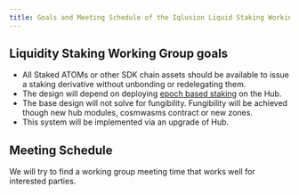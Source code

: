 ```yaml
---
title: Goals and Meeting Schedule of the Iqlusion Liquid Staking Working Group
---
```


## Liquidity Staking Working Group goals

- All Staked ATOMs or other SDK chain assets should be available to issue a staking derivative without unbonding or redelegating them.
- The design will depend on deploying [epoch based staking](https://github.com/cosmos/cosmos-sdk/pull/9043) on the Hub.
- The base design will not solve for fungibility. Fungibility will be achieved though new hub modules, cosmwasms contract or new zones.
- This system will be implemented via an upgrade of Hub.

## Meeting Schedule

We will try to find a working group meeting time that works well for interested parties.
